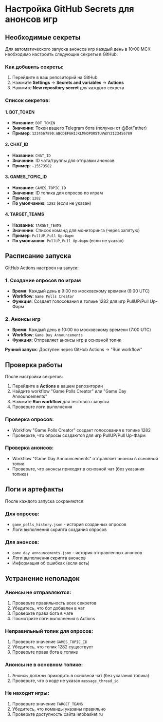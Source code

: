 # Настройка GitHub Secrets для анонсов игр

## Необходимые секреты

Для автоматического запуска анонсов игр каждый день в 10:00 МСК необходимо настроить следующие секреты в GitHub:

### Как добавить секреты:

1. Перейдите в ваш репозиторий на GitHub
2. Нажмите **Settings** → **Secrets and variables** → **Actions**
3. Нажмите **New repository secret** для каждого секрета

### Список секретов:

#### 1. BOT_TOKEN
- **Название**: `BOT_TOKEN`
- **Значение**: Токен вашего Telegram бота (получен от @BotFather)
- **Пример**: `1234567890:ABCDEFGHIJKLMNOPQRSTUVWXYZ123456789`

#### 2. CHAT_ID
- **Название**: `CHAT_ID`
- **Значение**: ID чата/группы для отправки анонсов
- **Пример**: `-15573582`

#### 3. GAMES_TOPIC_ID
- **Название**: `GAMES_TOPIC_ID`
- **Значение**: ID топика для опросов по играм
- **Пример**: `1282`
- **По умолчанию**: `1282` (если не указан)

#### 4. TARGET_TEAMS
- **Название**: `TARGET_TEAMS`
- **Значение**: Список команд для мониторинга (через запятую)
- **Пример**: `PullUP,Pull Up-Фарм`
- **По умолчанию**: `PullUP,Pull Up-Фарм` (если не указан)

## Расписание запуска

GitHub Actions настроен на запуск:

### 1. Создание опросов по играм
- **Время**: Каждый день в 9:00 по московскому времени (6:00 UTC)
- **Workflow**: `Game Polls Creator`
- **Функция**: Создает голосования в топике 1282 для игр PullUP/Pull Up-Фарм

### 2. Анонсы игр
- **Время**: Каждый день в 10:00 по московскому времени (7:00 UTC)
- **Workflow**: `Game Day Announcements`
- **Функция**: Отправляет анонсы игр в основной топик

**Ручной запуск**: Доступен через GitHub Actions → "Run workflow"

## Проверка работы

После настройки секретов:

1. Перейдите в **Actions** в вашем репозитории
2. Найдите workflow "Game Polls Creator" или "Game Day Announcements"
3. Нажмите **Run workflow** для тестового запуска
4. Проверьте логи выполнения

### Проверка опросов:
- Workflow "Game Polls Creator" создает голосования в топике 1282
- Проверьте, что опросы создаются для игр PullUP/Pull Up-Фарм

### Проверка анонсов:
- Workflow "Game Day Announcements" отправляет анонсы в основной топик
- Проверьте, что анонсы приходят в основной чат (без указания топика)

## Логи и артефакты

После каждого запуска сохраняются:

### Для опросов:
- `game_polls_history.json` - история созданных опросов
- Логи выполнения скрипта создания опросов

### Для анонсов:
- `game_day_announcements.json` - история отправленных анонсов
- Логи выполнения скрипта анонсов
- Информация об ошибках (если есть)

## Устранение неполадок

### Анонсы не отправляются:
1. Проверьте правильность всех секретов
2. Убедитесь, что бот добавлен в чат
3. Проверьте права бота в чате
4. Посмотрите логи выполнения в Actions

### Неправильный топик для опросов:
1. Проверьте значение `GAMES_TOPIC_ID`
2. Убедитесь, что топик 1282 существует
3. Проверьте права бота в топике

### Анонсы не в основном топике:
1. Анонсы должны приходить в основной чат (без указания топика)
2. Проверьте, что в коде не указан `message_thread_id`

### Не находит игры:
1. Проверьте значение `TARGET_TEAMS`
2. Убедитесь, что команды указаны правильно
3. Проверьте доступность сайта letobasket.ru

